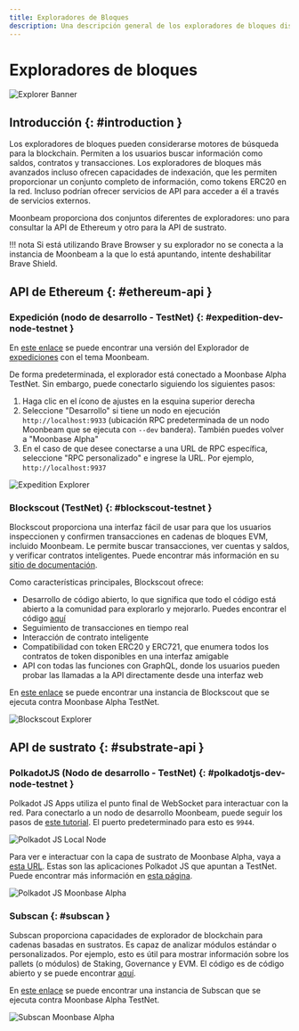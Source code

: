 ```yaml
---
title: Exploradores de Bloques
description: Una descripción general de los exploradores de bloques disponibles actualmente que pueden usarse para navegar por las capas de Substrato y Ethereum de Moonbeam TestNet.
---
```

# Exploradores de bloques

![Explorer Banner](/images/builders/tools/explorers/explorers-banner.png)

## Introducción {: #introduction } 

Los exploradores de bloques pueden considerarse motores de búsqueda para la blockchain. Permiten a los usuarios buscar información como saldos, contratos y transacciones. Los exploradores de bloques más avanzados incluso ofrecen capacidades de indexación, que les permiten proporcionar un conjunto completo de información, como tokens ERC20 en la red. Incluso podrían ofrecer servicios de API para acceder a él a través de servicios externos.

Moonbeam proporciona dos conjuntos diferentes de exploradores: uno para consultar la API de Ethereum y otro para la API de sustrato.

!!! nota
    Si está utilizando Brave Browser y su explorador no se conecta a la instancia de Moonbeam a la que lo está apuntando, intente deshabilitar Brave Shield.

## API de Ethereum {: #ethereum-api } 

### Expedición (nodo de desarrollo - TestNet) {: #expedition-dev-node-testnet } 

En [este enlace](https://moonbeam-explorer.netlify.app/) se puede encontrar una versión del Explorador de [expediciones](https://github.com/etclabscore/expedition) con el tema Moonbeam. 

De forma predeterminada, el explorador está conectado a Moonbase Alpha TestNet. Sin embargo, puede conectarlo siguiendo los siguientes pasos:

 1. Haga clic en el ícono de ajustes en la esquina superior derecha
 2. Seleccione "Desarrollo" si tiene un nodo en ejecución `http://localhost:9933` (ubicación RPC predeterminada de un nodo Moonbeam que se ejecuta con `--dev` bandera). También puedes volver a "Moonbase Alpha"
 3. En el caso de que desee conectarse a una URL de RPC específica, seleccione "RPC personalizado" e ingrese la URL. Por ejemplo, `http://localhost:9937`

![Expedition Explorer](/images/builders/tools/explorers/explorers-1.png)

### Blockscout (TestNet) {: #blockscout-testnet } 

Blockscout proporciona una interfaz fácil de usar para que los usuarios inspeccionen y confirmen transacciones en cadenas de bloques EVM, incluido Moonbeam. Le permite buscar transacciones, ver cuentas y saldos, y verificar contratos inteligentes. Puede encontrar más información en su [sitio de documentación](https://docs.blockscout.com/).

Como características principales, Blockscout ofrece:

 - Desarrollo de código abierto, lo que significa que todo el código está abierto a la comunidad para explorarlo y mejorarlo. Puedes encontrar el código [aquí](https://github.com/blockscout/blockscout)
 - Seguimiento de transacciones en tiempo real
 - Interacción de contrato inteligente
 - Compatibilidad con token ERC20 y ERC721, que enumera todos los contratos de token disponibles en una interfaz amigable
 - API con todas las funciones con GraphQL, donde los usuarios pueden probar las llamadas a la API directamente desde una interfaz web
 
En [este enlace](https://moonbase-blockscout.testnet.moonbeam.network/) se puede encontrar una instancia de Blockscout que se ejecuta contra Moonbase Alpha TestNet.

![Blockscout Explorer](/images/builders/tools/explorers/explorers-2.png)

## API de sustrato {: #substrate-api } 

### PolkadotJS (Nodo de desarrollo - TestNet) {: #polkadotjs-dev-node-testnet } 

Polkadot JS Apps utiliza el punto final de WebSocket para interactuar con la red. Para conectarlo a un nodo de desarrollo Moonbeam, puede seguir los pasos de [este tutorial](/getting-started/local-node/setting-up-a-node/#connecting-polkadot-js-apps-to-a-local-moonbeam-node). El puerto predeterminado para esto es `9944`.

![Polkadot JS Local Node](/images/builders/tools/explorers/explorers-3.png)

Para ver e interactuar con la capa de sustrato de Moonbase Alpha, vaya a [esta URL](https://polkadot.js.org/apps/?rpc=wss%3A%2F%2Fwss.testnet.moonbeam.network#/explorer). Estas son las aplicaciones Polkadot JS que apuntan a TestNet. Puede encontrar más información en [esta página](/integrations/wallets/polkadotjs/).

![Polkadot JS Moonbase Alpha](/images/builders/tools/explorers/explorers-4.png)

### Subscan {: #subscan } 

Subscan proporciona capacidades de explorador de blockchain para cadenas basadas en sustratos. Es capaz de analizar módulos estándar o personalizados. Por ejemplo, esto es útil para mostrar información sobre los pallets (o módulos) de Staking, Governance y EVM. El código es de código abierto y se puede encontrar [aquí](https://github.com/itering/subscan-essentials).

En [este enlace](https://moonbase.subscan.io/) se puede encontrar una instancia de Subscan que se ejecuta contra Moonbase Alpha TestNet.

![Subscan Moonbase Alpha](/images/builders/tools/explorers/explorers-5.png)
